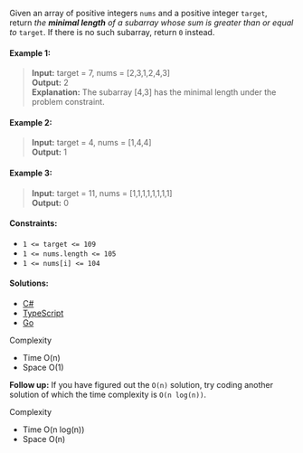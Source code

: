 Given an array of positive integers `nums` and a positive integer `target`, return _the **minimal length** of a_ _subarray_ _whose sum is greater than or equal to_ `target`. If there is no such subarray, return `0` instead.

#### Example 1:

> **Input:** target = 7, nums = [2,3,1,2,4,3]  
> **Output:** 2  
> **Explanation:** The subarray [4,3] has the minimal length under the problem constraint.

#### Example 2:

> **Input:** target = 4, nums = [1,4,4]  
> **Output:** 1

#### Example 3:

> **Input:** target = 11, nums = [1,1,1,1,1,1,1,1]  
> **Output:** 0

#### Constraints:

- `1 <= target <= 109`
- `1 <= nums.length <= 105`
- `1 <= nums[i] <= 104`

#### Solutions:

- [C#](/sliding-window/minimum-size-subarray-sum/minimum-size-subarray-sum.cs)
- [TypeScript](/sliding-window/minimum-size-subarray-sum/minimum-size-subarray-sum.ts)
- [Go](/sliding-window/minimum-size-subarray-sum/minimum-size-subarray-sum.go)

Complexity
- Time O(n)
- Space O(1)

**Follow up:** If you have figured out the `O(n)` solution, try coding another solution of which the time complexity is `O(n log(n))`.

Complexity
- Time O(n log(n))
- Space O(n)